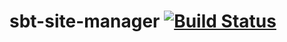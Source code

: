 sbt-site-manager [![Build Status](https://travis-ci.org/digimead/sbt-site-manager.png)](https://travis-ci.org/digimead/sbt-site-manager)
================
